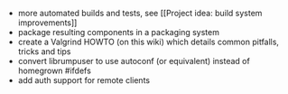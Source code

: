 * more automated builds and tests, see [[Project idea: build system improvements]]
* package resulting components in a packaging system
* create a Valgrind HOWTO (on this wiki) which details common pitfalls, tricks and tips
* convert librumpuser to use autoconf (or equivalent) instead of homegrown #ifdefs
* add auth support for remote clients
